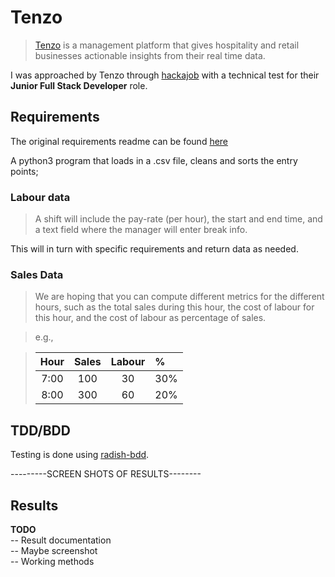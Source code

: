# Tenzo

> [Tenzo](https://www.gotenzo.com/) is a management platform that gives hospitality and retail businesses actionable insights from their real time data.

I was approached by Tenzo through [hackajob](https://app.hackajob.co/) with a technical test for their **Junior Full Stack Developer** role.

## Requirements

The original requirements readme can be found [here](Instructions/readme.txt)

A python3 program that loads in a .csv file, cleans and sorts the entry points;

### Labour data  
> A shift will include the pay-rate (per hour), the start and end time, and a text field where the manager will enter break info.  

This will in turn with specific requirements and return data as needed.

### Sales Data  
> We are hoping that you can compute different metrics for the different hours,
such as the total sales during this hour, the cost of labour for this hour, and
the cost of labour as percentage of sales.

> e.g.,

> | Hour | Sales | Labour | % |
> |:---: | :---: | :---: | :--- |
>| 7:00 |	100 | 30 | 30% |
> |8:00 |	300 | 60 | 20% |

## TDD/BDD

Testing is done using [radish-bdd](http://radish-bdd.io/#gettingstarted).

---------SCREEN SHOTS OF RESULTS--------

## Results

**TODO**  
-- Result documentation  
-- Maybe screenshot  
-- Working methods
